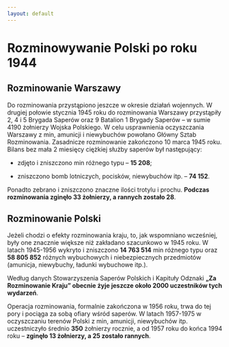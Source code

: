 ```yaml
---
layout: default
---
```



# Rozminowywanie Polski po roku 1944

## Rozminowanie Warszawy
Do rozminowania przystąpiono jeszcze w okresie działań wojennych. W drugiej połowie stycznia 1945 roku do rozminowania Warszawy przystąpiły 2, 4 i 5 Brygada Saperów oraz 9 Batalion 1 Brygady Saperów – w sumie 4190 żołnierzy Wojska Polskiego. W celu usprawnienia oczyszczania Warszawy z min, amunicji i niewybuchów powołano Główny Sztab Rozminowania. Zasadnicze rozminowanie zakończono 10 marca 1945 roku. Bilans bez mała 2 miesięcy ciężkiej służby saperów był następujący:

* zdjęto i zniszczono min różnego typu – **15 208**;

* zniszczono bomb lotniczych, pocisków, niewybuchów itp. – **74 152**.

Ponadto zebrano i zniszczono znaczne ilości trotylu i prochu. **Podczas rozminowania zginęło 33 żołnierzy, a rannych zostało 28**.

## Rozminowanie Polski
Jeżeli chodzi o efekty rozminowania kraju, to, jak wspomniano wcześniej, były one znacznie większe niż zakładano szacunkowo w 1945 roku. W latach 1945-1956 wykryto i zniszczono **14 763 514** min różnego typu oraz **58 805 852** różnych wybuchowych i niebezpiecznych przedmiotów (amunicja, niewybuchy, ładunki wybuchowe itp.).

Według danych Stowarzyszenia Saperów Polskich i Kapituły Odznaki **„Za Rozminowanie Kraju” obecnie żyje jeszcze około 2000 uczestników tych wydarzeń**.

Operacja rozminowania, formalnie zakończona w 1956 roku, trwa do tej pory i pociąga za sobą ofiary wśród saperów. W latach 1957-1975 w oczyszczaniu terenów Polski z min, amunicji, niewybuchów itp. uczestniczyło średnio **350** żołnierzy rocznie, a od 1957 roku do końca 1994 roku – **zginęło 13 żołnierzy, a 25 zostało rannych**.
